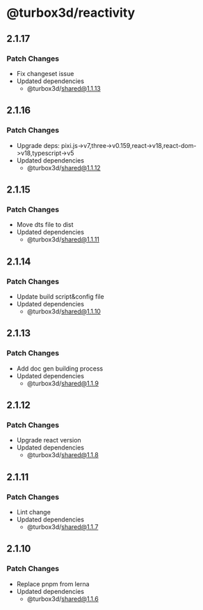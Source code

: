 # @turbox3d/reactivity

## 2.1.17

### Patch Changes

- Fix changeset issue
- Updated dependencies
  - @turbox3d/shared@1.1.13

## 2.1.16

### Patch Changes

- Upgrade deps: pixi.js->v7,three->v0.159,react->v18,react-dom->v18,typescript->v5
- Updated dependencies
  - @turbox3d/shared@1.1.12

## 2.1.15

### Patch Changes

- Move dts file to dist
- Updated dependencies
  - @turbox3d/shared@1.1.11

## 2.1.14

### Patch Changes

- Update build script&config file
- Updated dependencies
  - @turbox3d/shared@1.1.10

## 2.1.13

### Patch Changes

- Add doc gen building process
- Updated dependencies
  - @turbox3d/shared@1.1.9

## 2.1.12

### Patch Changes

- Upgrade react version
- Updated dependencies
  - @turbox3d/shared@1.1.8

## 2.1.11

### Patch Changes

- Lint change
- Updated dependencies
  - @turbox3d/shared@1.1.7

## 2.1.10

### Patch Changes

- Replace pnpm from lerna
- Updated dependencies
  - @turbox3d/shared@1.1.6
